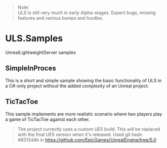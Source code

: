 > Note:  
> ULS is still very much in early Alpha-stages. Expect bugs, missing features and various bumps and hurdles.

# ULS.Samples
UnrealLightweightServer samples

## SimpleInProces

This is a short and simple sample showing the basic functionality of ULS in a C#-only project without the added complexity of an Unreal project.

## TicTacToe

This sample implements are more realistic scenario where two players play a game of TicTacToe against each other.

> The project currectly uses a custom UE5 build. This will be replaced with the final UE5 version when it's released.
> Used git hash: #8312d4b in https://github.com/EpicGames/UnrealEngine/tree/5.0


